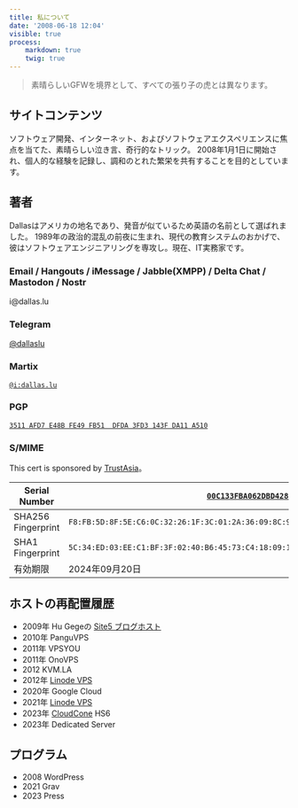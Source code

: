 ```yaml
---
title: 私について
date: '2008-06-18 12:04'
visible: true
process:
    markdown: true
    twig: true
---
```

> 素晴らしいGFWを境界として、すべての張り子の虎とは異なります。

## サイトコンテンツ

ソフトウェア開発、インターネット、およびソフトウェアエクスペリエンスに焦点を当てた、素晴らしい泣き言、奇行的なトリック。 2008年1月1日に開始され、個人的な経験を記録し、調和のとれた繁栄を共有することを目的としています。

## 著者

Dallasはアメリカの地名であり、発音が似ているため英語の名前として選ばれました。 1989年の政治的混乱の前夜に生まれ、現代の教育システムのおかげで、彼はソフトウェアエンジニアリングを専攻し。現在、IT実務家です。

### Email / Hangouts / iMessage / Jabble(XMPP) / Delta Chat / Mastodon / Nostr

i&#64;&#100;a&#108;la&#115;.lu

### Telegram

[@dallaslu](https://t.me/dallaslu)

### Martix

[`@i:dallas.lu`](https://matrix.to/#/@i:dallas.lu)

### PGP

[`3511 AFD7 E48B FE49 FB51  DFDA 3FD3 143F DA11 A510`](https://dallas.lu/3FD3143FDA11A510.pub.asc)

### S/MIME

This cert is sponsored by [TrustAsia](https://www.trustasia.com/)。

| Serial Number | [`00C133FBA062DBD42888AA003286DB8913`](https://dallas.lu/0x1034A834_public.pem) |
| --- | --- |
| SHA256 Fingerprint | `F8:FB:5D:8F:5E:C6:0C:32:26:1F:3C:01:2A:36:09:8C:9D:A1:39:1B:2E:1A:11:55:CA:CF:1B:4C:09:1E:1F:D9` |
| SHA1 Fingerprint | `5C:34:ED:03:EE:C1:BF:3F:02:40:B6:45:73:C4:18:09:10:34:A8:34` |
| 有効期限 | 2024年09月20日 |

## ホストの再配置履歴

* 2009年 Hu Gegeの [Site5 ブログホスト](http://www.gegehost.com/)
* 2010年 PanguVPS
* 2011年 VPSYOU
* 2011年 OnoVPS
* 2012 KVM.LA
* 2012年 [Linode VPS](https://www.linode.com/?r=ae55e4ac259593b7f0698627838194ba4451a878)
* 2020年 Google Cloud
* 2021年 [Linode VPS](https://www.linode.com/?r=ae55e4ac259593b7f0698627838194ba4451a878)
* 2023年 [CloudCone](https://app.cloudcone.com/?ref=9410) HS6
* 2023年 Dedicated Server

## プログラム

* 2008 WordPress
* 2021 Grav
* 2023 Press